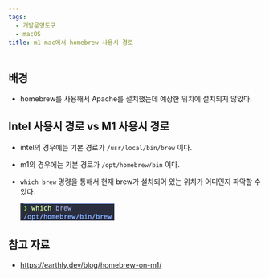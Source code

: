 ```yaml
---
tags:
  - 개발운영도구
  - macOS
title: m1 mac에서 homebrew 사용시 경로
---
```



## 배경
- homebrew를 사용해서 Apache를 설치했는데 예상한 위치에 설치되지 않았다.

## Intel 사용시 경로 vs M1 사용시 경로
- intel의 경우에는 기본 경로가 `/usr/local/bin/brew` 이다.
- m1의 경우에는 기본 경로가 `/opt/homebrew/bin` 이다.
- `which brew` 명령을 통해서 현재 brew가 설치되어 있는 위치가 어디인지 파악할 수 있다.

  ![image-20221206193435556](assets/image-20221206193435556.png)

## 참고 자료
- https://earthly.dev/blog/homebrew-on-m1/
